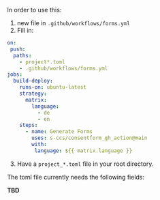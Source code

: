 In order to use this:

1. new file in `.github/workflows/forms.yml`
2. Fill in:

```yml
on:
 push:
  paths:
    - project*.toml
    - .github/workflows/forms.yml
jobs:
  build-deploy:
    runs-on: ubuntu-latest
    strategy:
      matrix:
        language: 
          - de
          - en
    steps:
      - name: Generate Forms
        uses: s-ccs/consentform_gh_action@main
        with:
         language: ${{ matrix.language }}
```
3. Have a `project_*.toml` file in your root directory.

The toml file currently needs the following fields:


**TBD**

